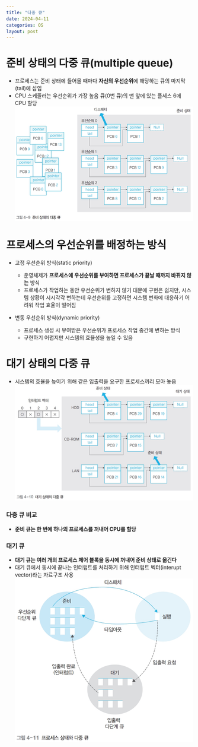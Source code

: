 ```yaml
---
title: "다중 큐"
date: 2024-04-11
categories: OS
layout: post
---
```

# 준비 상태의 다중 큐(multiple queue)
- 프로세스는 준비 상태에 들어올 때마다 **자신의 우선순위**에 해당하는 큐의 마지막(tail)에 삽입
- CPU 스케줄러는 우선순위가 가장 높음 큐(0번 큐)의 맨 앞에 있는 플세스 6에 CPU 할당
![multiple queue](/assets/osimg/multiple_queue.png)

# 프로세스의 우선순위를 배정하는 방식
- 고정 우선순위 방식(static priority)
    - 운영체제가 **프로세스에 우선순위를 부여하면 프로세스가 끝날 때까지 바뀌지 않는** 방식
    - 프로세스가 작업하는 동안 우선순위가 변하지 않기 대문에 구현은 쉽지만, 시스템 상황이 시시각각 변하는데 우선순위를 고정하면 시스템 변화에 대응하기 어려워 작업 효율이 떨어짐
    
- 변동 우선순위 방식(dynamic priority)
    - 프로세스 생성 시 부여받은 우선순위가 프로세스 작업 중간에 변하는 방식
    - 구현하기 어렵지만 시스템의 효율성을 높일 수 있음

# 대기 상태의 다중 큐
- 시스템의 효율을 높이기 위해 같은 입출력을 요구한 프로세스끼리 모아 놓음
![temp](/assets/osimg/temp.png)

### 다중 큐 비교
- **준비 큐는 한 번에 하나의 프로세스를 꺼내어 CPU를 할당**

### 대기 큐
- **대기 큐는 여러 개의 프로세스 제어 블록을 동시에 꺼내어 준비 상태로 옮긴다**
- 대기 큐에서 동시에 끝나는 인터럽트를 처리하기 위해 인터럽트 벡터(interupt vector)라는 자료구조 사용
![state](/assets/osimg/state.png)
